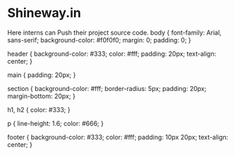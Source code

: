 # Shineway.in
Here interns can Push their project source code.
body {
  font-family: Arial, sans-serif;
  background-color: #f0f0f0;
  margin: 0;
  padding: 0;
}

header {
  background-color: #333;
  color: #fff;
  padding: 20px;
  text-align: center;
}

main {
  padding: 20px;
}

section {
  background-color: #fff;
  border-radius: 5px;
  padding: 20px;
  margin-bottom: 20px;
}

h1, h2 {
  color: #333;
}

p {
  line-height: 1.6;
  color: #666;
}

footer {
  background-color: #333;
  color: #fff;
  padding: 10px 20px;
  text-align: center;
}
